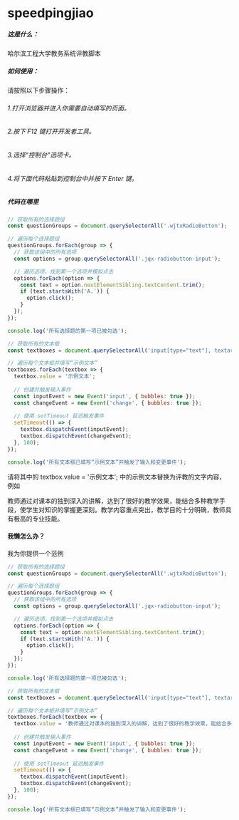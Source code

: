 # speedpingjiao
##### 这是什么：

哈尔滨工程大学教务系统评教脚本

##### 如何使用：

请按照以下步骤操作：

###### 1.打开浏览器并进入你需要自动填写的页面。

###### 2.按下 F12 键打开开发者工具。

###### 3.选择“控制台”选项卡。

###### 4.将下面代码粘贴到控制台中并按下 Enter 键。

##### 代码在哪里

```javascript
// 获取所有的选择题组
const questionGroups = document.querySelectorAll('.wjtxRadioButton');

// 遍历每个选择题组
questionGroups.forEach(group => {
  // 获取该组中的所有选项
  const options = group.querySelectorAll('.jqx-radiobutton-input');

  // 遍历选项，找到第一个选项并模拟点击
  options.forEach(option => {
    const text = option.nextElementSibling.textContent.trim();
    if (text.startsWith('A.')) {
      option.click();
    }
  });
});

console.log('所有选择题的第一项已被勾选');

// 获取所有的文本框
const textboxes = document.querySelectorAll('input[type="text"], textarea');

// 遍历每个文本框并填写“示例文本”
textboxes.forEach(textbox => {
  textbox.value = '示例文本';
  
  // 创建并触发输入事件
  const inputEvent = new Event('input', { bubbles: true });
  const changeEvent = new Event('change', { bubbles: true });
  
  // 使用 setTimeout 延迟触发事件
  setTimeout(() => {
    textbox.dispatchEvent(inputEvent);
    textbox.dispatchEvent(changeEvent);
  }, 100);
});

console.log('所有文本框已填写“示例文本”并触发了输入和变更事件');

```

请将其中的 textbox.value = '示例文本'; 中的示例文本替换为评教的文字内容，例如

教师通过对课本的独到深入的讲解，达到了很好的教学效果，能结合多种教学手段，使学生对知识的掌握更深刻。教学内容重点突出，教学目的十分明确，教师具有极高的专业技能。

#### 我懒怎么办？

我为你提供一个范例

```javascript
// 获取所有的选择题组
const questionGroups = document.querySelectorAll('.wjtxRadioButton');

// 遍历每个选择题组
questionGroups.forEach(group => {
  // 获取该组中的所有选项
  const options = group.querySelectorAll('.jqx-radiobutton-input');

  // 遍历选项，找到第一个选项并模拟点击
  options.forEach(option => {
    const text = option.nextElementSibling.textContent.trim();
    if (text.startsWith('A.')) {
      option.click();
    }
  });
});

console.log('所有选择题的第一项已被勾选');

// 获取所有的文本框
const textboxes = document.querySelectorAll('input[type="text"], textarea');

// 遍历每个文本框并填写“示例文本”
textboxes.forEach(textbox => {
  textbox.value = '教师通过对课本的独到深入的讲解，达到了很好的教学效果，能结合多种教学手段，使学生对知识的掌握更深刻。教学内容重点突出，教学目的十分明确，教师具有极高的专业技能。';
  
  // 创建并触发输入事件
  const inputEvent = new Event('input', { bubbles: true });
  const changeEvent = new Event('change', { bubbles: true });
  
  // 使用 setTimeout 延迟触发事件
  setTimeout(() => {
    textbox.dispatchEvent(inputEvent);
    textbox.dispatchEvent(changeEvent);
  }, 100);
});

console.log('所有文本框已填写“示例文本”并触发了输入和变更事件');

```

